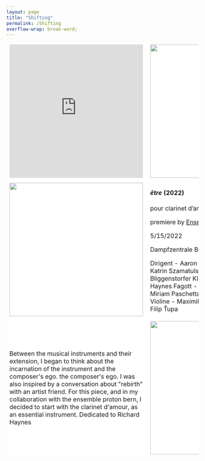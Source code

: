```yaml
---
layout: page
title: "Shifting"
permalink: /Shifting
overflow-wrap: break-word;
---
```


<table style="border:none;" width="350" bgcolor="#ffffff">
  <tbody style="border:none;">
    <tr style="border:none;">
      <td style="border:none;">
        <!-- 1 --><iframe width="350" height="350" src="https://www.youtube.com/embed/atHQ7RAiGXg?si=EOylOpcvxrCkni0T" title="YouTube video player" frameborder="0" allow="accelerometer; autoplay; clipboard-write; encrypted-media; gyroscope; picture-in-picture; web-share" allowfullscreen align="left"></iframe></td>
      <td style="border:none;">
        <!-- 2 --><img src="https://github.com/kbys88/kbys88.github.io/assets/142012962/ddbb0642-a47f-4ad4-8b8d-244501c15aba" width="350" height="350" align="left"></td>
    </tr>
    <tr style="border:none;">
      <td style="border:none;" width="350" bgcolor="#ffffff">
        <!-- 3 --><img src="https://github.com/kbys88/kbys88.github.io/assets/142012962/b56a4d42-8168-4f2c-a2e6-579fa2da8f04" width="350" height="350" align="left"></td>
      <td style="border:none;" width="350" bgcolor="#ffffff">
        <!-- 4 -->
        <body><h4><i>être</i> (2022)</h4>
          <p>pour clarinet d’amore et 7 musiciens</p>
          <p>premiere by <a href="https://ensembleproton.ch/protonwerk/gewinner">Ensemble Proton Bern</a></p>
          <p>5/15/2022</p>
          <p>Dampfzentrale Bern, Switzerland</p>
        <p>
          Dirigent - Aaron Cassidy
          Flöte & Bassflöte - Katrin Szamatulski
          Oboe d'Amore - Martin Bliggenstorfer
          Klarinette d'Amore - Richard Haynes
          Fagott - Elise Jacoberger
          Harfe - Miriam Paschetta
          Klavier - Samuel Fried
          Violine - Maximilian Haft
          Violoncello - Jan-Filip Ťupa</p>
        </body>
      </td>
    </tr>
    <tr style="border:none;" width="300" bgcolor="#ffffff">
      <td style="border:none;" width="300" bgcolor="#ffffff">
        <!-- 5 -->
        <p>Between the musical instruments and their extension, I began to think about the incarnation of the instrument and the composer's ego.
the composer's ego. I was also inspired by a conversation about "rebirth" with an artist friend. For this piece, and in my collaboration with the ensemble proton bern, I decided to start with the clarinet d'amour, as an essential instrument.
Dedicated to Richard Haynes</p></td>
      <td style="border:none;" width="350" bgcolor="#ffffff">
        <!-- 6 --><img src="https://github.com/kbys88/kbys88.github.io/assets/142012962/a67fdf2c-e40e-4e68-9194-8ded846d9481" width="350" align="left"></td>
    </tr>
  </tbody>
</table>
